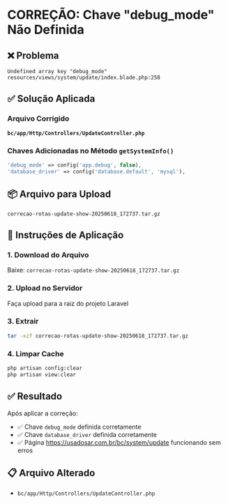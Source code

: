 # CORREÇÃO: Chave "debug_mode" Não Definida

## ❌ Problema
```
Undefined array key "debug_mode"
resources/views/system/update/index.blade.php:258
```

## ✅ Solução Aplicada

### Arquivo Corrigido
**`bc/app/Http/Controllers/UpdateController.php`**

### Chaves Adicionadas no Método `getSystemInfo()`
```php
'debug_mode' => config('app.debug', false),
'database_driver' => config('database.default', 'mysql'),
```

## 📦 Arquivo para Upload
```
correcao-rotas-update-show-20250618_172737.tar.gz
```

## 🚀 Instruções de Aplicação

### 1. Download do Arquivo
Baixe: `correcao-rotas-update-show-20250618_172737.tar.gz`

### 2. Upload no Servidor
Faça upload para a raiz do projeto Laravel

### 3. Extrair
```bash
tar -xzf correcao-rotas-update-show-20250618_172737.tar.gz
```

### 4. Limpar Cache
```bash
php artisan config:clear
php artisan view:clear
```

## ✅ Resultado
Após aplicar a correção:
- ✅ Chave `debug_mode` definida corretamente
- ✅ Chave `database_driver` definida corretamente  
- ✅ Página https://usadosar.com.br/bc/system/update funcionando sem erros

## 📋 Arquivo Alterado
- `bc/app/Http/Controllers/UpdateController.php`
